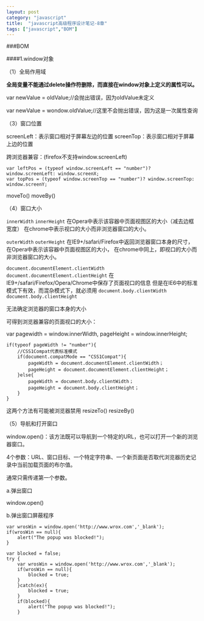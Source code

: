 ```yaml
---
layout: post
category: "javascript"
title:  "javascript高级程序设计笔记-8章"
tags: ["javascript","BOM"]
---
```


###BOM

####1.window对象

（1）全局作用域

**全局变量不能通过delete操作符删除，而直接在window对象上定义的属性可以。**


var newValue = oldValue;//会抛出错误，因为oldValue未定义

var newValue = wondow.oldValue;//这里不会抛出错误，因为这是一次属性查询

（3）窗口位置

screenLeft：表示窗口相对于屏幕左边的位置
screenTop：表示窗口相对于屏幕上边的位置

跨浏览器兼容：(firefox不支持window.screenLeft)
	
	var leftPos = (typeof window.screenLeft == "number")? window.screenLeft: window.screenX;
	var topPos = (typeof window.screenTop == "number")? window.screenTop: window.screenY;

moveTo()
moveBy()

（4）窗口大小

```innerWidth```
```innerHeight```
在Opera中表示该容器中页面视图区的大小（减去边框宽度）
在chrome中表示视口的大小而非浏览器窗口的大小。

```outerWidth```
```outerHeight```
在IE9+/safari/Firefox中返回浏览器窗口本身的尺寸，
在Opera中表示该容器中页面视图区的大小，
在chrome中同上，即视口的大小而非浏览器窗口的大小。

```document.documentElement.clientWidth```
```document.documentElement.clientHeight```
在IE9+/safari/Firefox/Opera/Chrome中保存了页面视口的信息
但是在IE6中的标准模式下有效，而混杂模式下，就必须用
```document.body.clientWidth```
```document.body.clientHeight```

无法确定浏览器的窗口本身的大小

可得到浏览器兼容的页面视口的大小：

var pagewidth = window.innerWidth,
	pageHeight = window.innerHeight;

	if(typeof pageWidth != "number"){
		//CSS1Compat代表标准模式
		if(document.compatMode == "CSS1Compat"){
			pageWidth = document.documentElement.clientWidth；
			pageHeight = document.documentElement.clientHeight；
		}else{
			pageWidth = document.body.clientWidth；
			pageHeight = document.body.clientHeight；
		}
	}

这两个方法有可能被浏览器禁用
resizeTo()
resizeBy()

（5）导航和打开窗口

window.open()：该方法既可以导航到一个特定的URL，也可以打开一个新的浏览器窗口。

4个参数：URL、窗口目标、一个特定字符串、一个新页面是否取代浏览器历史记录中当前加载页面的布尔值。

通常只需传递第一个参数。

a.弹出窗口

window.open()

b.弹出窗口屏蔽程序

	var wrosWin = window.open('http://www.wrox.com','_blank');
	if(wrosWin == null){
		alert("The popup was blocked!");
	}

	var blocked = false;
	try {
		var wrosWin = window.open('http://www.wrox.com','_blank');
		if(wrosWin == null){
			blocked = true;
		}
		}catch(ex){
			blocked = true;
		}
		if(blocked){
			alert("The popup was blocked!");
		}
	






